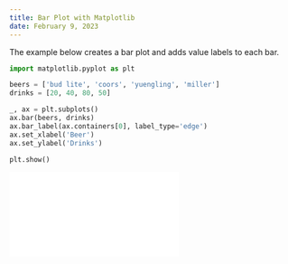 ```yaml
---
title: Bar Plot with Matplotlib
date: February 9, 2023
---
```


The example below creates a bar plot and adds value labels to each bar.

```python
import matplotlib.pyplot as plt

beers = ['bud lite', 'coors', 'yuengling', 'miller']
drinks = [20, 40, 80, 50]

_, ax = plt.subplots()
ax.bar(beers, drinks)
ax.bar_label(ax.containers[0], label_type='edge')
ax.set_xlabel('Beer')
ax.set_ylabel('Drinks')

plt.show()
```

![bar plot](../images/matplotlib-bar.pdf)
